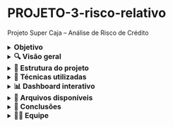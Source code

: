# PROJETO-3-risco-relativo

Projeto Super Caja – Análise de Risco de Crédito

  </details>
  
  <details>
  <summary><strong style="font-size: 16px;">Objetivo</strong></summary>

Este repositório contém a análise completa do projeto Super Caja, cujo objetivo foi automatizar a avaliação de risco de crédito para um banco fictício, utilizando técnicas de análise de dados, estatística e visualização.

  </details>
  
  <details>
  <summary><strong style="font-size: 16px;">🔍 Visão geral</strong></summary>

Diante do aumento da demanda por crédito e da alta inadimplência, propusemos uma solução baseada em dados para:

- Avaliar o risco de crédito de forma automatizada

- Identificar perfis de risco com base em comportamento financeiro e demográfico

- Apoiar decisões de concessão de crédito com uma métrica objetiva

  </details>
  
  <details>
  <summary><strong style="font-size: 16px;">📁 Estrutura do projeto</strong></summary>

Etapa

Descrição

1. Importação de Dados: Importação e integração no BigQuery das 4 bases fornecidas (CSV)

2. Limpeza dos Dados: Tratamento de nulos, duplicados, padronização de textos e tipos de dados

3. Enriquecimento: Criação de novas variáveis, joins e flags de comportamento

4. Análise Exploratória: Correlações, estatísticas descritivas e agrupamentos

5. Risco Relativo: Cálculo por quartis e criação do score de risco

6. Validação: Matriz de confusão: comparação entre previsão e realidade

7. Visualização: Dashboard interativo no Looker Studio

  </details>
  
  <details>
  <summary><strong style="font-size: 16px;">🧮 Técnicas utilizadas</strong></summary>

SQL no BigQuery

Estatística descritiva (média, mediana, desvio padrão, percentis)

Correlação entre variáveis

Intervalo interquartil (IQR) para detectar outliers

Risco relativo por quartis

Score composto para classificação de inadimplência

Matriz de confusão para validação do modelo

  </details>
  
  <details>
  <summary><strong style="font-size: 16px;">📊 Dashboard interativo</strong></summary>

🔗 Acessar o Dashboard no Looker Studio (Substituir pelo link real)

Inclui:

Scorecards

Gráficos univariados e bivariados

Tabelas interativas com destaques visuais

Filtros por sexo, idade, renda, score e tipo de empréstimo

  </details>
  
  <details>
  <summary><strong style="font-size: 16px;">🧾 Arquivos disponíveis</strong></summary>

ficha_tecnica.txt: descrição detalhada de todas as etapas

queries.sql: todas as queries utilizadas para limpeza, cálculo e análise

README.md: este arquivo

  </details>
  
  <details>
  <summary><strong style="font-size: 16px;">💬 Conclusões</strong></summary>

Faixas de menor renda e mais jovens concentram maior risco

Score de risco composto foi eficaz para prever inadimplência

Risco relativo por quartil revelou insights de segmentação poderosos

Visualização facilitou a comunicação dos resultados com stakeholders

  </details>
  
  <details>
  <summary><strong style="font-size: 16px;">👩‍💻 Equipe</strong></summary>

Cassia – Analista de Dados | Projeto Super Caja – Bootcamp

